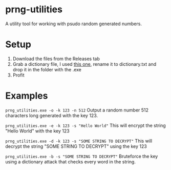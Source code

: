 # prng-utilities

A utility tool for working with psudo random generated numbers.

# Setup
1. Download the files from the Releases tab
2. Grab a dictionary file, I used [this one](https://github.com/dwyl/english-words), rename it to dictionary.txt and drop it in the folder with the .exe
3. Profit

# Examples
``` prng_utilities.exe -o -k 123 -n 512 ```
Output a random number 512 characters long generated with the key 123.

``` prng_utilities.exe -e -k 123 -s "Hello World" ```
This will encrypt the string "Hello World" with the key 123

``` prng_utilities.exe -d -k 123 -s "SOME STRING TO DECRYPT" ```
This will decrypt the string "SOME STRING TO DECRYPT" using the key 123

``` prng_utilities.exe -b -s "SOME STRING TO DECRYPT" ```
Bruteforce the key using a dictionary attack that checks every word in the string.
